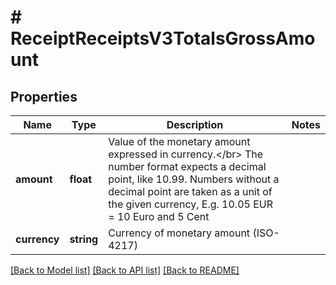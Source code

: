 # # ReceiptReceiptsV3TotalsGrossAmount

## Properties

Name | Type | Description | Notes
------------ | ------------- | ------------- | -------------
**amount** | **float** | Value of the monetary amount expressed in currency.&lt;/br&gt; The number format expects a decimal point, like 10.99. Numbers without a decimal point are taken as a unit of the given currency, E.g. 10.05 EUR &#x3D; 10 Euro and 5 Cent |
**currency** | **string** | Currency of monetary amount (ISO-4217) |

[[Back to Model list]](../../README.md#models) [[Back to API list]](../../README.md#endpoints) [[Back to README]](../../README.md)
